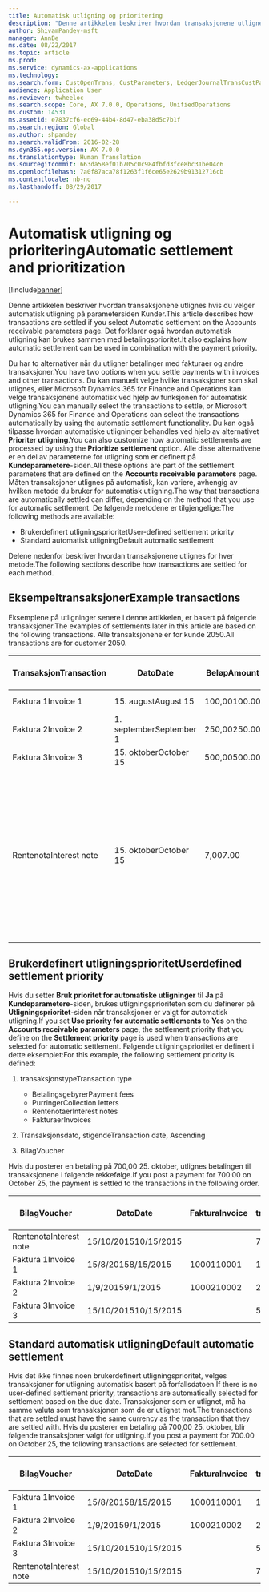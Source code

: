 ```yaml
---
title: Automatisk utligning og prioritering
description: "Denne artikkelen beskriver hvordan transaksjonene utlignes hvis du velger automatisk utligning på parametersiden Kunder. Det forklarer også hvordan automatisk utligning kan brukes sammen med betalingsprioritet."
author: ShivamPandey-msft
manager: AnnBe
ms.date: 08/22/2017
ms.topic: article
ms.prod: 
ms.service: dynamics-ax-applications
ms.technology: 
ms.search.form: CustOpenTrans, CustParameters, LedgerJournalTransCustPaym
audience: Application User
ms.reviewer: twheeloc
ms.search.scope: Core, AX 7.0.0, Operations, UnifiedOperations
ms.custom: 14531
ms.assetid: e7837cf6-ec69-44b4-8d47-eba38d5c7b1f
ms.search.region: Global
ms.author: shpandey
ms.search.validFrom: 2016-02-28
ms.dyn365.ops.version: AX 7.0.0
ms.translationtype: Human Translation
ms.sourcegitcommit: 663da58ef01b705c0c984fbfd3fce8bc31be04c6
ms.openlocfilehash: 7a0f87aca78f1263f1f6ce65e2629b91312716cb
ms.contentlocale: nb-no
ms.lasthandoff: 08/29/2017

---
```


# <a name="automatic-settlement-and-prioritization"></a><span data-ttu-id="b485c-104">Automatisk utligning og prioritering</span><span class="sxs-lookup"><span data-stu-id="b485c-104">Automatic settlement and prioritization</span></span>

[!include[banner](../includes/banner.md)]


<span data-ttu-id="b485c-105">Denne artikkelen beskriver hvordan transaksjonene utlignes hvis du velger automatisk utligning på parametersiden Kunder.</span><span class="sxs-lookup"><span data-stu-id="b485c-105">This article describes how transactions are settled if you select Automatic settlement on the Accounts receivable parameters page.</span></span> <span data-ttu-id="b485c-106">Det forklarer også hvordan automatisk utligning kan brukes sammen med betalingsprioritet.</span><span class="sxs-lookup"><span data-stu-id="b485c-106">It also explains how automatic settlement can be used in combination with the payment priority.</span></span>

<span data-ttu-id="b485c-107">Du har to alternativer når du utligner betalinger med fakturaer og andre transaksjoner.</span><span class="sxs-lookup"><span data-stu-id="b485c-107">You have two options when you settle payments with invoices and other transactions.</span></span> <span data-ttu-id="b485c-108">Du kan manuelt velge hvilke transaksjoner som skal utlignes, eller Microsoft Dynamics 365 for Finance and Operations kan velge transaksjonene automatisk ved hjelp av funksjonen for automatisk utligning.</span><span class="sxs-lookup"><span data-stu-id="b485c-108">You can manually select the transactions to settle, or Microsoft Dynamics 365 for Finance and Operations can select the transactions automatically by using the automatic settlement functionality.</span></span> <span data-ttu-id="b485c-109">Du kan også tilpasse hvordan automatiske utligninger behandles ved hjelp av alternativet **Prioriter utligning**.</span><span class="sxs-lookup"><span data-stu-id="b485c-109">You can also customize how automatic settlements are processed by using the **Prioritize settlement** option.</span></span> <span data-ttu-id="b485c-110">Alle disse alternativene er en del av parameterne for utligning som er definert på **Kundeparametere**-siden.</span><span class="sxs-lookup"><span data-stu-id="b485c-110">All these options are part of the settlement parameters that are defined on the **Accounts receivable parameters** page.</span></span> <span data-ttu-id="b485c-111">Måten transaksjoner utlignes på automatisk, kan variere, avhengig av hvilken metode du bruker for automatisk utligning.</span><span class="sxs-lookup"><span data-stu-id="b485c-111">The way that transactions are automatically settled can differ, depending on the method that you use for automatic settlement.</span></span> <span data-ttu-id="b485c-112">De følgende metodene er tilgjengelige:</span><span class="sxs-lookup"><span data-stu-id="b485c-112">The following methods are available:</span></span>

-   <span data-ttu-id="b485c-113">Brukerdefinert utligningsprioritet</span><span class="sxs-lookup"><span data-stu-id="b485c-113">User-defined settlement priority</span></span>
-   <span data-ttu-id="b485c-114">Standard automatisk utligning</span><span class="sxs-lookup"><span data-stu-id="b485c-114">Default automatic settlement</span></span>

<span data-ttu-id="b485c-115">Delene nedenfor beskriver hvordan transaksjonene utlignes for hver metode.</span><span class="sxs-lookup"><span data-stu-id="b485c-115">The following sections describe how transactions are settled for each method.</span></span>

## <a name="example-transactions"></a><span data-ttu-id="b485c-116">Eksempeltransaksjoner</span><span class="sxs-lookup"><span data-stu-id="b485c-116">Example transactions</span></span>
<span data-ttu-id="b485c-117">Eksemplene på utligninger senere i denne artikkelen, er basert på følgende transaksjoner.</span><span class="sxs-lookup"><span data-stu-id="b485c-117">The examples of settlements later in this article are based on the following transactions.</span></span> <span data-ttu-id="b485c-118">Alle transaksjonene er for kunde 2050.</span><span class="sxs-lookup"><span data-stu-id="b485c-118">All transactions are for customer 2050.</span></span>

| <span data-ttu-id="b485c-119">Transaksjon</span><span class="sxs-lookup"><span data-stu-id="b485c-119">Transaction</span></span>   | <span data-ttu-id="b485c-120">Dato</span><span class="sxs-lookup"><span data-stu-id="b485c-120">Date</span></span>        | <span data-ttu-id="b485c-121">Beløp</span><span class="sxs-lookup"><span data-stu-id="b485c-121">Amount</span></span> | <span data-ttu-id="b485c-122">Betingelser for kontantrabatt</span><span class="sxs-lookup"><span data-stu-id="b485c-122">Cash discount terms</span></span> | <span data-ttu-id="b485c-123">Kontantrabattdato</span><span class="sxs-lookup"><span data-stu-id="b485c-123">Cash discount date</span></span> | <span data-ttu-id="b485c-124">Kommentarer</span><span class="sxs-lookup"><span data-stu-id="b485c-124">Comments</span></span>                                                                                                                                                                                      |
|---------------|-------------|--------|---------------------|--------------------|-----------------------------------------------------------------------------------------------------------------------------------------------------------------------------------------------|
| <span data-ttu-id="b485c-125">Faktura 1</span><span class="sxs-lookup"><span data-stu-id="b485c-125">Invoice 1</span></span>     | <span data-ttu-id="b485c-126">15. august</span><span class="sxs-lookup"><span data-stu-id="b485c-126">August 15</span></span>   | <span data-ttu-id="b485c-127">100,00</span><span class="sxs-lookup"><span data-stu-id="b485c-127">100.00</span></span> | <span data-ttu-id="b485c-128">2%14, netto 30</span><span class="sxs-lookup"><span data-stu-id="b485c-128">2%14, Net 30</span></span>        | <span data-ttu-id="b485c-129">29. august</span><span class="sxs-lookup"><span data-stu-id="b485c-129">August 29</span></span>          |                                                                                                                                                                                               |
| <span data-ttu-id="b485c-130">Faktura 2</span><span class="sxs-lookup"><span data-stu-id="b485c-130">Invoice 2</span></span>     | <span data-ttu-id="b485c-131">1. september</span><span class="sxs-lookup"><span data-stu-id="b485c-131">September 1</span></span> | <span data-ttu-id="b485c-132">250,00</span><span class="sxs-lookup"><span data-stu-id="b485c-132">250.00</span></span> | <span data-ttu-id="b485c-133">2%14, netto 30</span><span class="sxs-lookup"><span data-stu-id="b485c-133">2%14, Net 30</span></span>        | <span data-ttu-id="b485c-134">15. september</span><span class="sxs-lookup"><span data-stu-id="b485c-134">September 15</span></span>       |                                                                                                                                                                                               |
| <span data-ttu-id="b485c-135">Faktura 3</span><span class="sxs-lookup"><span data-stu-id="b485c-135">Invoice 3</span></span>     | <span data-ttu-id="b485c-136">15. oktober</span><span class="sxs-lookup"><span data-stu-id="b485c-136">October 15</span></span>  | <span data-ttu-id="b485c-137">500,00</span><span class="sxs-lookup"><span data-stu-id="b485c-137">500.00</span></span> | <span data-ttu-id="b485c-138">2 % 14/netto 30</span><span class="sxs-lookup"><span data-stu-id="b485c-138">2% 14/Net 30</span></span>        | <span data-ttu-id="b485c-139">29. oktober</span><span class="sxs-lookup"><span data-stu-id="b485c-139">October 29</span></span>         |                                                                                                                                                                                               |
| <span data-ttu-id="b485c-140">Rentenota</span><span class="sxs-lookup"><span data-stu-id="b485c-140">Interest note</span></span> | <span data-ttu-id="b485c-141">15. oktober</span><span class="sxs-lookup"><span data-stu-id="b485c-141">October 15</span></span>  | <span data-ttu-id="b485c-142">7,00</span><span class="sxs-lookup"><span data-stu-id="b485c-142">7.00</span></span>   |                     |                    | <span data-ttu-id="b485c-143">Denne rentenotaen er for faktura 1 og faktura 2.</span><span class="sxs-lookup"><span data-stu-id="b485c-143">This interest note is for invoice 1 and invoice 2.</span></span> <span data-ttu-id="b485c-144">Beløpet beregnes som 2 prosent rente på beløp som er 30 eller flere dager over fristen.</span><span class="sxs-lookup"><span data-stu-id="b485c-144">The amount is calculated as 2-percent interest on amounts that are 30 or more days past due.</span></span> <span data-ttu-id="b485c-145">Eksempel: 0,02 × (100,00 + 250,00) = 7,00.</span><span class="sxs-lookup"><span data-stu-id="b485c-145">For example, 0.02 × (100.00 + 250.00) = 7.00.</span></span> |

## <a name="userdefined-settlement-priority"></a><span data-ttu-id="b485c-146">Brukerdefinert utligningsprioritet</span><span class="sxs-lookup"><span data-stu-id="b485c-146">Userdefined settlement priority</span></span>
<span data-ttu-id="b485c-147">Hvis du setter **Bruk prioritet for automatiske utligninger** til **Ja** på **Kundeparametere**-siden, brukes utligningsprioriteten som du definerer på **Utligningsprioritet**-siden når transaksjoner er valgt for automatisk utligning.</span><span class="sxs-lookup"><span data-stu-id="b485c-147">If you set **Use priority for automatic settlements** to **Yes** on the **Accounts receivable parameters** page, the settlement priority that you define on the **Settlement priority** page is used when transactions are selected for automatic settlement.</span></span> <span data-ttu-id="b485c-148">Følgende utligningsprioritet er definert i dette eksemplet:</span><span class="sxs-lookup"><span data-stu-id="b485c-148">For this example, the following settlement priority is defined:</span></span>

1.  <span data-ttu-id="b485c-149">transaksjonstype</span><span class="sxs-lookup"><span data-stu-id="b485c-149">Transaction type</span></span>
    -   <span data-ttu-id="b485c-150">Betalingsgebyrer</span><span class="sxs-lookup"><span data-stu-id="b485c-150">Payment fees</span></span>
    -   <span data-ttu-id="b485c-151">Purringer</span><span class="sxs-lookup"><span data-stu-id="b485c-151">Collection letters</span></span>
    -   <span data-ttu-id="b485c-152">Rentenotaer</span><span class="sxs-lookup"><span data-stu-id="b485c-152">Interest notes</span></span>
    -   <span data-ttu-id="b485c-153">Fakturaer</span><span class="sxs-lookup"><span data-stu-id="b485c-153">Invoices</span></span>

2.  <span data-ttu-id="b485c-154">Transaksjonsdato, stigende</span><span class="sxs-lookup"><span data-stu-id="b485c-154">Transaction date, Ascending</span></span>
3.  <span data-ttu-id="b485c-155">Bilag</span><span class="sxs-lookup"><span data-stu-id="b485c-155">Voucher</span></span>

<span data-ttu-id="b485c-156">Hvis du posterer en betaling på 700,00 25. oktober, utlignes betalingen til transaksjonene i følgende rekkefølge.</span><span class="sxs-lookup"><span data-stu-id="b485c-156">If you post a payment for 700.00 on October 25, the payment is settled to the transactions in the following order.</span></span>

| <span data-ttu-id="b485c-157">Bilag</span><span class="sxs-lookup"><span data-stu-id="b485c-157">Voucher</span></span>       | <span data-ttu-id="b485c-158">Dato</span><span class="sxs-lookup"><span data-stu-id="b485c-158">Date</span></span>       | <span data-ttu-id="b485c-159">Faktura</span><span class="sxs-lookup"><span data-stu-id="b485c-159">Invoice</span></span> | <span data-ttu-id="b485c-160">Beløp i transaksjonsvaluta</span><span class="sxs-lookup"><span data-stu-id="b485c-160">Amount in transaction currency</span></span> | <span data-ttu-id="b485c-161">Beløp som skal utlignes</span><span class="sxs-lookup"><span data-stu-id="b485c-161">Amount to settle</span></span> | <span data-ttu-id="b485c-162">Saldo</span><span class="sxs-lookup"><span data-stu-id="b485c-162">Balance</span></span> | <span data-ttu-id="b485c-163">Valuta</span><span class="sxs-lookup"><span data-stu-id="b485c-163">Currency</span></span> |
|---------------|------------|---------|--------------------------------|------------------|---------|----------|
| <span data-ttu-id="b485c-164">Rentenota</span><span class="sxs-lookup"><span data-stu-id="b485c-164">Interest note</span></span> | <span data-ttu-id="b485c-165">15/10/2015</span><span class="sxs-lookup"><span data-stu-id="b485c-165">10/15/2015</span></span> |         | <span data-ttu-id="b485c-166">7,00</span><span class="sxs-lookup"><span data-stu-id="b485c-166">7.00</span></span>                           | <span data-ttu-id="b485c-167">7,00</span><span class="sxs-lookup"><span data-stu-id="b485c-167">7.00</span></span>             | <span data-ttu-id="b485c-168">0,00</span><span class="sxs-lookup"><span data-stu-id="b485c-168">0.00</span></span>    | <span data-ttu-id="b485c-169">USD</span><span class="sxs-lookup"><span data-stu-id="b485c-169">USD</span></span>      |
| <span data-ttu-id="b485c-170">Faktura 1</span><span class="sxs-lookup"><span data-stu-id="b485c-170">Invoice 1</span></span>     | <span data-ttu-id="b485c-171">15/8/2015</span><span class="sxs-lookup"><span data-stu-id="b485c-171">8/15/2015</span></span>  | <span data-ttu-id="b485c-172">10001</span><span class="sxs-lookup"><span data-stu-id="b485c-172">10001</span></span>   | <span data-ttu-id="b485c-173">100,00</span><span class="sxs-lookup"><span data-stu-id="b485c-173">100.00</span></span>                         | <span data-ttu-id="b485c-174">100,00</span><span class="sxs-lookup"><span data-stu-id="b485c-174">100.00</span></span>           | <span data-ttu-id="b485c-175">0,00</span><span class="sxs-lookup"><span data-stu-id="b485c-175">0.00</span></span>    | <span data-ttu-id="b485c-176">USD</span><span class="sxs-lookup"><span data-stu-id="b485c-176">USD</span></span>      |
| <span data-ttu-id="b485c-177">Faktura 2</span><span class="sxs-lookup"><span data-stu-id="b485c-177">Invoice 2</span></span>     | <span data-ttu-id="b485c-178">1/9/2015</span><span class="sxs-lookup"><span data-stu-id="b485c-178">9/1/2015</span></span>   | <span data-ttu-id="b485c-179">10002</span><span class="sxs-lookup"><span data-stu-id="b485c-179">10002</span></span>   | <span data-ttu-id="b485c-180">250,00</span><span class="sxs-lookup"><span data-stu-id="b485c-180">250.00</span></span>                         | <span data-ttu-id="b485c-181">250,00</span><span class="sxs-lookup"><span data-stu-id="b485c-181">250.00</span></span>           | <span data-ttu-id="b485c-182">0,00</span><span class="sxs-lookup"><span data-stu-id="b485c-182">0.00</span></span>    | <span data-ttu-id="b485c-183">USD</span><span class="sxs-lookup"><span data-stu-id="b485c-183">USD</span></span>      |
| <span data-ttu-id="b485c-184">Faktura 3</span><span class="sxs-lookup"><span data-stu-id="b485c-184">Invoice 3</span></span>     | <span data-ttu-id="b485c-185">15/10/2015</span><span class="sxs-lookup"><span data-stu-id="b485c-185">10/15/2015</span></span> |         | <span data-ttu-id="b485c-186">500,00</span><span class="sxs-lookup"><span data-stu-id="b485c-186">500.00</span></span>                         | <span data-ttu-id="b485c-187">343.00</span><span class="sxs-lookup"><span data-stu-id="b485c-187">343.00</span></span>           | <span data-ttu-id="b485c-188">157.00</span><span class="sxs-lookup"><span data-stu-id="b485c-188">157.00</span></span>  | <span data-ttu-id="b485c-189">USD</span><span class="sxs-lookup"><span data-stu-id="b485c-189">USD</span></span>      |

## <a name="default-automatic-settlement"></a><span data-ttu-id="b485c-190">Standard automatisk utligning</span><span class="sxs-lookup"><span data-stu-id="b485c-190">Default automatic settlement</span></span>
<span data-ttu-id="b485c-191">Hvis det ikke finnes noen brukerdefinert utligningsprioritet, velges transaksjoner for utligning automatisk basert på forfallsdatoen.</span><span class="sxs-lookup"><span data-stu-id="b485c-191">If there is no user-defined settlement priority, transactions are automatically selected for settlement based on the due date.</span></span> <span data-ttu-id="b485c-192">Transaksjoner som er utlignet, må ha samme valuta som transaksjonen som de er utlignet mot.</span><span class="sxs-lookup"><span data-stu-id="b485c-192">The transactions that are settled must have the same currency as the transaction that they are settled with.</span></span> <span data-ttu-id="b485c-193">Hvis du posterer en betaling på 700,00 25. oktober, blir følgende transaksjoner valgt for utligning.</span><span class="sxs-lookup"><span data-stu-id="b485c-193">If you post a payment for 700.00 on October 25, the following transactions are selected for settlement.</span></span>

| <span data-ttu-id="b485c-194">Bilag</span><span class="sxs-lookup"><span data-stu-id="b485c-194">Voucher</span></span>       | <span data-ttu-id="b485c-195">Dato</span><span class="sxs-lookup"><span data-stu-id="b485c-195">Date</span></span>       | <span data-ttu-id="b485c-196">Faktura</span><span class="sxs-lookup"><span data-stu-id="b485c-196">Invoice</span></span> | <span data-ttu-id="b485c-197">Beløp i transaksjonsvaluta</span><span class="sxs-lookup"><span data-stu-id="b485c-197">Amount in transaction currency</span></span> | <span data-ttu-id="b485c-198">Beløp som skal utlignes</span><span class="sxs-lookup"><span data-stu-id="b485c-198">Amount to settle</span></span> | <span data-ttu-id="b485c-199">Saldo</span><span class="sxs-lookup"><span data-stu-id="b485c-199">Balance</span></span> | <span data-ttu-id="b485c-200">Valuta</span><span class="sxs-lookup"><span data-stu-id="b485c-200">Currency</span></span> |
|---------------|------------|---------|--------------------------------|------------------|---------|----------|
| <span data-ttu-id="b485c-201">Faktura 1</span><span class="sxs-lookup"><span data-stu-id="b485c-201">Invoice 1</span></span>     | <span data-ttu-id="b485c-202">15/8/2015</span><span class="sxs-lookup"><span data-stu-id="b485c-202">8/15/2015</span></span>  | <span data-ttu-id="b485c-203">10001</span><span class="sxs-lookup"><span data-stu-id="b485c-203">10001</span></span>   | <span data-ttu-id="b485c-204">100,00</span><span class="sxs-lookup"><span data-stu-id="b485c-204">100.00</span></span>                         | <span data-ttu-id="b485c-205">100,00</span><span class="sxs-lookup"><span data-stu-id="b485c-205">100.00</span></span>           | <span data-ttu-id="b485c-206">0,00</span><span class="sxs-lookup"><span data-stu-id="b485c-206">0.00</span></span>    | <span data-ttu-id="b485c-207">USD</span><span class="sxs-lookup"><span data-stu-id="b485c-207">USD</span></span>      |
| <span data-ttu-id="b485c-208">Faktura 2</span><span class="sxs-lookup"><span data-stu-id="b485c-208">Invoice 2</span></span>     | <span data-ttu-id="b485c-209">1/9/2015</span><span class="sxs-lookup"><span data-stu-id="b485c-209">9/1/2015</span></span>   | <span data-ttu-id="b485c-210">10002</span><span class="sxs-lookup"><span data-stu-id="b485c-210">10002</span></span>   | <span data-ttu-id="b485c-211">250,00</span><span class="sxs-lookup"><span data-stu-id="b485c-211">250.00</span></span>                         | <span data-ttu-id="b485c-212">250,00</span><span class="sxs-lookup"><span data-stu-id="b485c-212">250.00</span></span>           | <span data-ttu-id="b485c-213">0,00</span><span class="sxs-lookup"><span data-stu-id="b485c-213">0.00</span></span>    | <span data-ttu-id="b485c-214">USD</span><span class="sxs-lookup"><span data-stu-id="b485c-214">USD</span></span>      |
| <span data-ttu-id="b485c-215">Faktura 3</span><span class="sxs-lookup"><span data-stu-id="b485c-215">Invoice 3</span></span>     | <span data-ttu-id="b485c-216">15/10/2015</span><span class="sxs-lookup"><span data-stu-id="b485c-216">10/15/2015</span></span> |         | <span data-ttu-id="b485c-217">500,00</span><span class="sxs-lookup"><span data-stu-id="b485c-217">500.00</span></span>                         | <span data-ttu-id="b485c-218">350.00</span><span class="sxs-lookup"><span data-stu-id="b485c-218">350.00</span></span>           | <span data-ttu-id="b485c-219">150.00</span><span class="sxs-lookup"><span data-stu-id="b485c-219">150.00</span></span>  | <span data-ttu-id="b485c-220">USD</span><span class="sxs-lookup"><span data-stu-id="b485c-220">USD</span></span>      |
| <span data-ttu-id="b485c-221">Rentenota</span><span class="sxs-lookup"><span data-stu-id="b485c-221">Interest note</span></span> | <span data-ttu-id="b485c-222">15/10/2015</span><span class="sxs-lookup"><span data-stu-id="b485c-222">10/15/2015</span></span> |         | <span data-ttu-id="b485c-223">7,00</span><span class="sxs-lookup"><span data-stu-id="b485c-223">7.00</span></span>                           | <span data-ttu-id="b485c-224">0,00</span><span class="sxs-lookup"><span data-stu-id="b485c-224">0.00</span></span>             | <span data-ttu-id="b485c-225">0,00</span><span class="sxs-lookup"><span data-stu-id="b485c-225">0.00</span></span>    | <span data-ttu-id="b485c-226">USD</span><span class="sxs-lookup"><span data-stu-id="b485c-226">USD</span></span>      |






